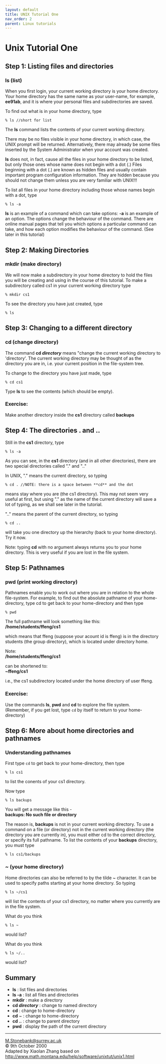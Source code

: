 ```yaml
---
layout: default
title: UNIX Tutorial One
nav_order: 2
parent: Linux tutorials
---
```


# Unix Tutorial One
  
## Step 1: Listing files and directories
### ls (list)  
When you first login, your current working directory is your home directory. Your home directory has the same name as your user-name, for example, **ee91ab**, and it is where your personal files and subdirectories are saved.  
  
To find out what is in your home directory, type  

    % ls //short for list  
  
The **ls** command lists the contents of your current working directory.  
  
There may be no files visible in your home directory, in which case, the UNIX prompt will be returned. Alternatively, there may already be some files inserted by the System Administrator when your account was created.  
  
**ls** does not, in fact, cause all the files in your home directory to be listed, but only those ones whose name does not begin with a dot (.) Files beginning with a dot (.) are known as hidden files and usually contain important program configuration information. They are hidden because you should not change them unless you are very familiar with UNIX!!!  
  
To list all files in your home directory including those whose names begin with a dot, type  

    % ls -a  
  
**ls** is an example of a command which can take options: **-a** is an example of an option. The options change the behaviour of the command. There are online manual pages that tell you which options a particular command can take, and how each option modifies the behaviour of the command. (See later in this tutorial)  
  
  
## Step 2: Making Directories
### mkdir (make directory)  
We will now make a subdirectory in your home directory to hold the files you will be creating and using in the course of this tutorial. To make a subdirectory called cs1 in your current working directory type 

    % mkdir cs1  
  
To see the directory you have just created, type  

    % ls  
  
  
## Step 3: Changing to a different directory
### cd (change directory)  
The command **cd _directory_** means "change the current working directory to 'directory'. The current working directory may be thought of as the directory you are in, i.e. your current position in the file-system tree.  
  
To change to the directory you have just made, type  

    % cd cs1  
  
Type **ls** to see the contents (which should be empty).  
  
### Exercise:   
Make another directory inside the **cs1** directory called **backups**  
  
  
## Step 4: The directories . and ..  
Still in the **cs1** directory, type 

    % ls -a  
  
As you can see, in the **cs1** directory (and in all other directories), there are two special directories called "." and ".."  
  
In UNIX, "." means the current directory, so typing  

    % cd . //NOTE: there is a space between **cd** and the dot  
  
means stay where you are (the cs1 directory). This may not seem very useful at first, but using "." as the name of the current directory will save a lot of typing, as we shall see later in the tutorial.  
  
".." means the parent of the current directory, so typing  

    % cd ..  
  
will take you one directory up the hierarchy (back to your home directory). Try it now.  
  
Note: typing **cd** with no argument always returns you to your home directory. This is very useful if you are lost in the file system.  
  
  
## Step 5: Pathnames
### pwd (print working directory)  
Pathnames enable you to work out where you are in relation to the whole file-system. For example, to find out the absolute pathname of your home-directory, type cd to get back to your home-directory and then type  

    % pwd  

The full pathname will look something like this:  
**/home/students/ffeng/cs1**  

which means that ffeng (suppose your acount id is ffeng) is in the directory students (the group directory), which is located under directory home.  
  
Note:  
**/home/students/ffeng/cs1**  
  
can be shortened to:  
**~ffeng/cs1**  
  
i.e., the cs1 subdirectory located under the home directory of user ffeng.
   
### Exercise:    
Use the commands **ls**, **pwd** and **cd** to explore the file system.  
(Remember, if you get lost, type `cd` by itself to return to your home-directory)  
  
  
## Step 6: More about home directories and pathnames
### Understanding pathnames  
First type `cd` to get back to your home-directory, then type  

    % ls cs1  
  
to list the conents of your cs1 directory.  
  
Now type  

    % ls backups  
  
You will get a message like this -  
**backups: No such file or directory**  
  
The reason is, **backups** is not in your current working directory. To use a command on a file (or directory) not in the current working directory (the directory you are currently in), you must either cd to the correct directory, or specify its full pathname. To list the contents of your **backups** directory, you must type  

    % ls cs1/backups  
  
### ~ (your home directory)  
Home directories can also be referred to by the tilde ~ character. It can be used to specify paths starting at your home directory. So typing  

    % ls ~/cs1  
  
will list the contents of your cs1 directory, no matter where you currently are in the file system.  
  
What do you think  

    % ls ~  
  
would list?  
  
What do you think   

    % ls ~/..  
  
would list?  
  
## Summary  
* **ls** : list files and directories  
* **ls -a** : list all files and directories  
* **mkdir** : make a directory  
* **cd _directory_** : change to named directory  
* **cd** : change to home-directory  
* **cd** ~ : change to home-directory  
* **cd ..** : change to parent directory  
* **pwd** : display the path of the current directory  
  
  
--------------------------------------------
M.Stonebank@surrey.ac.uk  
© 9th October 2000  
Adapted by Xiaolan Zhang based on http://www.math.montana.edu/help/software/unixtut/unix1.html
